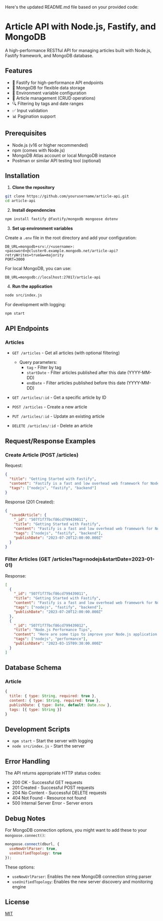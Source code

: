 Here's the updated README.md file based on your provided code:

# Article API with Node.js, Fastify, and MongoDB

A high-performance RESTful API for managing articles built with Node.js, Fastify framework, and MongoDB database.

## Features

- 🚀 Fastify for high-performance API endpoints
- 🍃 MongoDB for flexible data storage
- 🔐 Environment variable configuration
- 📝 Article management (CRUD operations)
- 🔍 Filtering by tags and date ranges
- ✅ Input validation
- 📊 Pagination support

## Prerequisites

- Node.js (v16 or higher recommended)
- npm (comes with Node.js)
- MongoDB Atlas account or local MongoDB instance
- Postman or similar API testing tool (optional)

## Installation

1. **Clone the repository**

```bash
git clone https://github.com/yourusername/article-api.git
cd article-api
```

2. **Install dependencies**

```bash
npm install fastify @fastify/mongodb mongoose dotenv
```

3. **Set up environment variables**

Create a `.env` file in the root directory and add your configuration:

```env
DB_URL=mongodb+srv://<username>:<password>@cluster0.example.mongodb.net/article-api?retryWrites=true&w=majority
PORT=3000
```

For local MongoDB, you can use:
```env
DB_URL=mongodb://localhost:27017/article-api
```

4. **Run the application**

```bash
node src/index.js
```

For development with logging:

```bash
npm start
```

## API Endpoints

### Articles

- `GET /articles` - Get all articles (with optional filtering)
  - Query parameters:
    - `tag` - Filter by tag
    - `startDate` - Filter articles published after this date (YYYY-MM-DD)
    - `endDate` - Filter articles published before this date (YYYY-MM-DD)
  
- `GET /articles/:id` - Get a specific article by ID
- `POST /articles` - Create a new article
- `PUT /articles/:id` - Update an existing article
- `DELETE /articles/:id` - Delete an article

## Request/Response Examples

### Create Article (POST /articles)
Request:
```json
{
  "title": "Getting Started with Fastify",
  "content": "Fastify is a fast and low overhead web framework for Node.js...",
  "tags": ["nodejs", "fastify", "backend"]
}
```

Response (201 Created):
```json
{
  "savedArticle": {
    "_id": "507f1f77bcf86cd799439011",
    "title": "Getting Started with Fastify",
    "content": "Fastify is a fast and low overhead web framework for Node.js...",
    "tags": ["nodejs", "fastify", "backend"],
    "publishDate": "2023-07-20T12:00:00.000Z"
  }
}
```

### Filter Articles (GET /articles?tag=nodejs&startDate=2023-01-01)
Response:
```json
[
  {
    "_id": "507f1f77bcf86cd799439011",
    "title": "Getting Started with Fastify",
    "content": "Fastify is a fast and low overhead web framework for Node.js...",
    "tags": ["nodejs", "fastify", "backend"],
    "publishDate": "2023-07-20T12:00:00.000Z"
  },
  {
    "_id": "507f1f77bcf86cd799439012",
    "title": "Node.js Performance Tips",
    "content": "Here are some tips to improve your Node.js application performance...",
    "tags": ["nodejs", "performance"],
    "publishDate": "2023-03-15T09:30:00.000Z"
  }
]
```

## Database Schema

### Article
```javascript
{
  title: { type: String, required: true },
  content: { type: String, required: true },
  publishDate: { type: Date, default: Date.now },
  tags: [{ type: String }]
}
```

## Development Scripts

- `npm start` - Start the server with logging
- `node src/index.js` - Start the server

## Error Handling

The API returns appropriate HTTP status codes:
- 200 OK - Successful GET requests
- 201 Created - Successful POST requests
- 204 No Content - Successful DELETE requests
- 404 Not Found - Resource not found
- 500 Internal Server Error - Server errors

## Debug Notes

For MongoDB connection options, you might want to add these to your `mongoose.connect()`:
```javascript
mongoose.connect(dburl, { 
  useNewUrlParser: true, 
  useUnifiedTopology: true 
});
```
These options:
- `useNewUrlParser`: Enables the new MongoDB connection string parser
- `useUnifiedTopology`: Enables the new server discovery and monitoring engine

## License

[MIT](https://choosealicense.com/licenses/mit/)